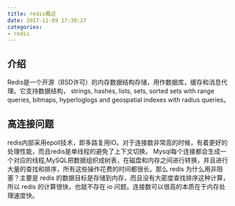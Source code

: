```yaml
---
title: redis概述
date: 2017-11-09 17:30:27
categories:
- redis
---
```


##  介绍
Redis是一个开源（BSD许可）的内存数据结构存储，用作数据库，缓存和消息代理。它支持数据结构， strings, hashes, lists, sets, sorted sets with range queries, bitmaps, hyperloglogs and geospatial indexes with radius queries。 
<!--more-->

## 高连接问题
redis内部采用epoll技术，即多路复用IO。对于连接数非常高的时候，有着更好的处理性能，而且redis是单线程的避免了上下文切换。
Mysql每个连接都会生成一个对应的线程,MySQL把数据组织成树表，在磁盘和内存之间进行转换，并且进行大量的查找和排序，所有这些操作花费的时间都很长。那么 redis 为什么用非阻塞？主要是 redis 的数据目标是存储到内存，而且没有大密度查找排序这种计算，所以 redis 的计算很快，也就不存在 io 问题。连接数可以很高的本质在于内存处理速度快。
